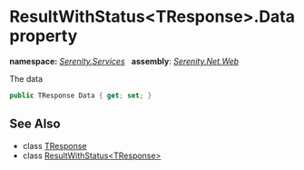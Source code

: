 # ResultWithStatus&lt;TResponse&gt;.Data property
**namespace:** *[Serenity.Services](../../README.md#serenity.services-namespace)*   **assembly**: *[Serenity.Net.Web](../../README.md)*

The data

```csharp
public TResponse Data { get; set; }
```

## See Also

* class [TResponse](../Serenity.Net.Web/../ResultWithStatus-1.TResponse.md)
* class [ResultWithStatus&lt;TResponse&gt;](../ResultWithStatus-1.md)